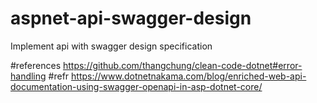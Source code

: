 # aspnet-api-swagger-design
Implement api with swagger design specification

#references
https://github.com/thangchung/clean-code-dotnet#error-handling
#refr
https://www.dotnetnakama.com/blog/enriched-web-api-documentation-using-swagger-openapi-in-asp-dotnet-core/


